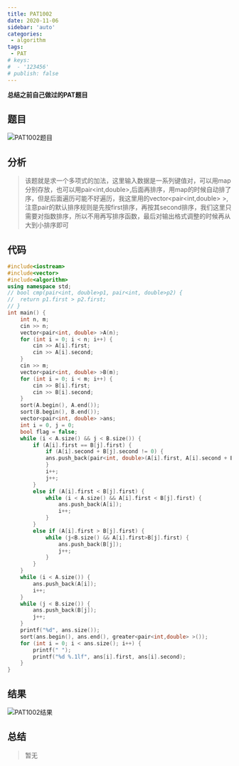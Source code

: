 ```yaml
---
title: PAT1002
date: 2020-11-06
sidebar: 'auto'
categories:
 - algorithm
tags:
 - PAT
# keys:
#  - '123456'
# publish: false
---
```

 **总结之前自己做过的PAT题目**
## 题目
<img :src="$withBase('/patImages/1002p.png')" alt="PAT1002题目">  

## 分析
> 该题就是求一个多项式的加法，这里输入数据是一系列键值对，可以用map分别存放，也可以用pair<int,double>,后面再排序，用map的时候自动排了序，但是后面遍历可能不好遍历，我这里用的vector<pair<int,double> >,注意pair的默认排序规则是先按first排序，再按其second排序，我们这里只需要对指数排序，所以不用再写排序函数，最后对输出格式调整的时候再从大到小排序即可
## 代码
```cpp
#include<iostream>
#include<vector>
#include<algorithm>
using namespace std;
// bool cmp(pair<int, double>p1, pair<int, double>p2) {
// 	return p1.first > p2.first;
// }
int main() {
	int n, m;
	cin >> n;
	vector<pair<int, double> >A(n);
	for (int i = 0; i < n; i++) {
		cin >> A[i].first;
		cin >> A[i].second;
	}
	cin >> m;
	vector<pair<int, double> >B(m);
	for (int i = 0; i < m; i++) {
		cin >> B[i].first;
		cin >> B[i].second;
	}
	sort(A.begin(), A.end());
	sort(B.begin(), B.end());
	vector<pair<int, double> >ans;
	int i = 0, j = 0;
	bool flag = false;
	while (i < A.size() && j < B.size()) {
		if (A[i].first == B[j].first) {
			if (A[i].second + B[j].second != 0) {
			ans.push_back(pair<int, double>(A[i].first, A[i].second + B[j].second));
			}
			i++;
			j++;
		}
		else if (A[i].first < B[j].first) {
			while (i < A.size() && A[i].first < B[j].first) {
				ans.push_back(A[i]);
				i++;
			}
		}
		else if (A[i].first > B[j].first) {
			while (j<B.size() && A[i].first>B[j].first) {
				ans.push_back(B[j]);
				j++;
			}
		}
	}
	while (i < A.size()) {
		ans.push_back(A[i]);
		i++;
	}
	while (j < B.size()) {
		ans.push_back(B[j]);
		j++;
	}
	printf("%d", ans.size());
	sort(ans.begin(), ans.end(), greater<pair<int,double> >());
	for (int i = 0; i < ans.size(); i++) {
		printf(" ");
		printf("%d %.1lf", ans[i].first, ans[i].second);
	}
}
```
## 结果
<img :src="$withBase('/patImages/1002r.png')" alt="PAT1002结果">  

## 总结
>  暂无

  